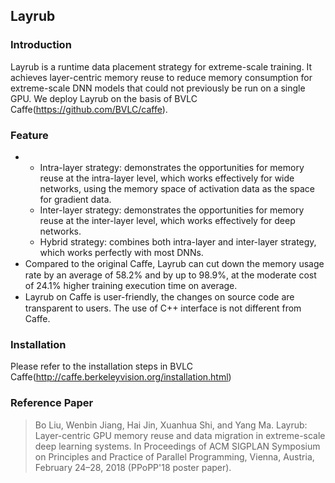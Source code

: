## Layrub
### Introduction
Layrub is a runtime data placement strategy for extreme-scale training. It achieves layer-centric memory reuse to reduce memory consumption for extreme-scale DNN models that could not previously be run on a single GPU. 
We deploy Layrub on the basis of BVLC Caffe(https://github.com/BVLC/caffe).


### Feature
- - Intra-layer strategy: demonstrates the opportunities for memory reuse at the intra-layer level, which works effectively for wide networks, using the memory space of activation data as the space for gradient data.  
  - Inter-layer strategy: demonstrates the opportunities for memory reuse at the inter-layer level, which works effectively for deep networks.   
  - Hybrid strategy: combines both intra-layer and inter-layer strategy, which works perfectly with most DNNs.
- Compared to the original Caﬀe, Layrub can cut down the memory usage rate by an average of 58.2% and by up to 98.9%, at the moderate cost of 24.1% higher training execution time on average.
- Layrub on Caﬀe is user-friendly, the changes on source code are transparent to users. The use of C++ interface is not different from Caffe.

### Installation
Please refer to the installation steps in BVLC Caffe(http://caffe.berkeleyvision.org/installation.html)

### Reference Paper
> Bo Liu, Wenbin Jiang, Hai Jin, Xuanhua Shi, and Yang Ma. Layrub: Layer-centric GPU memory reuse and data migration in extreme-scale deep learning systems. In Proceedings of ACM SIGPLAN Symposium on Principles and Practice of Parallel Programming, Vienna, Austria, February 24–28, 2018 (PPoPP'18 poster paper).
